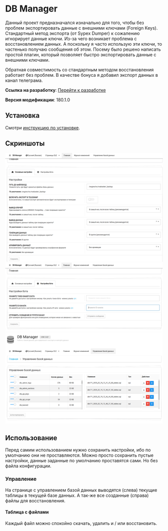 # DB Manager

Данный проект предназначался изначально для того, чтобы без проблем экспортировать данные с внешними ключами (Foreign Keys). Стандартный метод экспорта (от Sypex Dumper) к сожалению игнорирует данные ключи. Из-за чего возникает проблема с восстановлением данных. А поскольку я часто использую эти ключи, то частенько получаю сообщения об этом. Посему было решено написать простой плагин, который позволяет быстро экспортировать данные с внешними ключами.



Обратная совместимость со стандартным методом восстановления работает без проблем. В качестве бонуса я добавил экспорт данных в канал телеграма.

**Ссылка на разработку**: [<i class="fa-thin fa-paperclip"></i> Перейти к разработке](https://devcraft.club/downloads/db-manager.30/)

**Версия модификации**: <i class="fa-duotone fa-code-branch"></i> 180.1.0

## Установка

Смотри [инструкцию по установке](../install_instructions.md).

## Скриншоты

![Настройки](assets/settings.png)![Настройки бота](assets/bot.png)![База данных](assets/manager.png)

## Использование

Перед самим использованием нужно сохранить настройки, ибо по умолчанию они не проставляются. Можно просто сохранить пустые настройки, данные заданные по умолчанию проставятся сами. Но без файла конфигурации.

### Управление

На странице с управлением базой данных выводятся (слева) текущие таблицы в текущей базе данных. А так-же все созданные (справа) файлы для восстановления.

#### Таблица с файлами

Каждый файл можно спокойно скачать, удалить и / или восстановить.